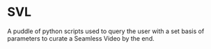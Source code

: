 # SVL
A puddle of python scripts used to query the user with a set basis of parameters to curate a Seamless Video by the end.
